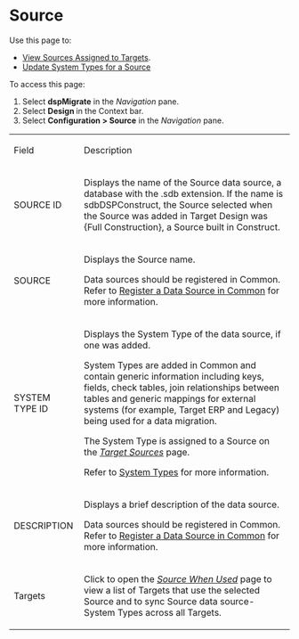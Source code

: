 # Source

<div class="use">

Use this page to:

  - [View Sources Assigned to
    Targets](../Use_Cases/View_Target_and_Source_Assignments.htm).
  - [Update System Types for a
    Source](../Use_Cases/Update_System_Types_for_a_Source.htm)

</div>

To access this page:

1.  Select <span style="font-weight: bold;">dspMigrate</span> in the
    <span style="font-style: italic;">Navigation</span> pane.
2.  Select <span style="font-weight: bold;">Design </span>in the Context
    bar.
3.  Select <span style="font-weight: bold;">Configuration \>
    Source</span> in the
    <span style="font-style: italic;">Navigation</span> pane.

<table>
<tbody>
<tr class="odd">
<td><p>Field</p></td>
<td><p>Description</p></td>
</tr>
<tr class="even">
<td><p>SOURCE ID</p></td>
<td><p>Displays the name of the Source data source, a database with the .sdb extension. If the name is sdbDSPConstruct, the Source selected when the Source was added in Target Design was {Full Construction}, a Source built in Construct.</p></td>
</tr>
<tr class="odd">
<td><p>SOURCE</p></td>
<td><p>Displays the Source name.</p>
<p>Data sources should be registered in Common. Refer to <a href="../../../Platform/Common/Use_Cases/Register_a_Data_Source_in_Common.htm">Register a Data Source in Common</a> for more information.</p></td>
</tr>
<tr class="even">
<td><p>SYSTEM TYPE ID</p></td>
<td><p>Displays the System Type of the data source, if one was added.</p>
<p>System Types are added in Common and contain generic information including keys, fields, check tables, join relationships between tables and generic mappings for external systems (for example, Target ERP and Legacy) being used for a data migration.</p>
<p>The System Type is assigned to a Source on the <span style="font-style: italic;"><a href="Target_Sources_H_Design.htm">Target Sources</a></span> page.</p>
<p>Refer to <a href="../../../Platform/Common/Use_Cases/System_Types_Overview.htm">System Types</a> for more information.</p></td>
</tr>
<tr class="odd">
<td><p>DESCRIPTION</p></td>
<td><p>Displays a brief description of the data source.</p>
<p>Data sources should be registered in Common. Refer to <a href="../../../Platform/Common/Use_Cases/Register_a_Data_Source_in_Common.htm">Register a Data Source in Common</a> for more information.</p></td>
</tr>
<tr class="even">
<td><p>Targets</p></td>
<td><p>Click to open the <em><a href="Source_Where_Used.htm">Source When Used</a></em> page to view a list of Targets that use the selected Source and to sync Source data source-System Types across all Targets.</p></td>
</tr>
</tbody>
</table>
